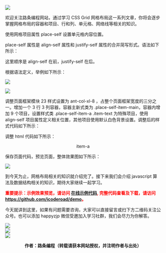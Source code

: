 ![](https://www.icoderoad.com/demo/grid/images/css-grid.png)

欢迎关注路条编程网站，通过学习 CSS Grid 网格布局这一系列文章，你将会逐步掌握网格布局的容器和项目、行和列、单元格、网络线等相关的知识。

使用网格项目属性 place-self 设置单元格内容位置。

place-self 属性是 align-self 属性和 justify-self 属性的合并简写形式。语法如下所示：

<style type="text/css">
.item {
   place-self: <align-self> <justify-self>?;
}
</style>

这里顺序是 align-self 在前，justify-self 在后。

根据语法定义，举例如下所示：
<style type="text/css">
.align-item-a {
  place-self: center;
}
</style>

![](https://www.icoderoad.com/demo/grid/images/place-self-center.png)

<style type="text/css">
.align-item-a {
  place-self: center stretch;
}
</style>

![](https://www.icoderoad.com/demo/grid/images/place-self-center-stretch.png)



调整页面框架模块 23 样式设置为 ant-col-xl-8 ，占整个页面框架宽度的三分之一。增加一个 3 行 3 列容器，容器主新式类为 .place-self-item-main，容器内增加 9 个项目，设置样式类 .place-self-item-a .item-text 为特殊项目，使用 align-self 项目属性定义相关位置，其他项目使用默认白色背景设置。调整后的样式代码如下所示：

<style type="text/css">
     .place-self-item-main {
        grid-template-columns: 2fr 1fr 2fr;
        grid-template-rows: 90px 60px 60px;
        place-self: center;
      }
      .place-self-item-a {
        margin: 20px !important; 
        border-bottom: 0px solid  #000 !important; 
      }
    
</style>

调整 html 代码如下所示：
 <article class="article  ant-col ant-col-xs-24 ant-col-sm-12 ant-col-md-12 ant-col-lg-12 ant-col-xl-8">
   <div class="card">
     <div class="container place-self-item-main ">
           <div class=" grid-auto-border border-radius-top-left align-self-item-a ">
              <div class="item5 item-text border-radius">item-a</div>
           </div>
           <div class="box-no-margin grid-auto-border "></div>
           <div class="box-no-margin grid-auto-border border-radius-top-right"></div>
           <div class="box-no-margin grid-auto-border "></div>
           <div class="box-no-margin grid-auto-border "></div>
           <div class="box-no-margin grid-auto-border "></div>
           <div class="box-no-margin grid-auto-border border-radius-bottom-left"></div>                 
           <div class="box-no-margin grid-auto-border "></div>
           <div class="box-no-margin grid-auto-border border-radius-bottom-right"></div>
        </div>         
    </div>
</article>


保存页面代码，预览页面，整体效果图如下所示：

![](https://www.icoderoad.com/demo/grid/images/html25-show01.png)

到今天为止，网格布局相关的知识就介绍完了。接下来我们会介绍 javascript 算法及数据结构相关的知识，期待大家继续一起学习。
<p style="color:red;">
  <b>
  重要提示：示例效果预览，请访问 <a href="https://www.icoderoad.com/demo/" target="_blank">在线示例代码</a>, 完整代码查看及下载，请访问 <a href="https://github.com/icoderoad/demo" target="_blank"> https://github.com/icoderoad/demo</a>。
  </b>
</p>

<p>今天就讲到这里，如果有问题需要咨询，大家可以直接留言或扫下方二维码关注公众号。也可以添加 happyzjp 微信受邀加入学习社群，我们会尽力为你解答。</p>

![](https://www.icoderoad.com/upload/2020/09/icoderoad-41b3e8fe1caa4990b529c875f055e507.png)<br/>
![](https://www.icoderoad.com/upload/2020/09/xy-dc4752b6b7d34ba6b2de3c152c1d2961.png)<br/>
![](https://www.icoderoad.com/upload/2020/09/end-e22f055734c84115a28f03ca03df589a.png)<br/>

<center>
  <b>作者：路条编程（转载请获本网站授权，并注明作者与出处）</b>
</center>


